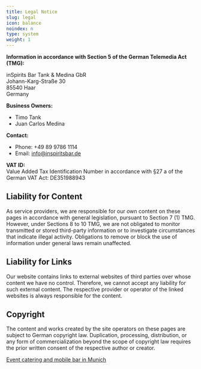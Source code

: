 ```yaml
---
title: Legal Notice
slug: legal
icon: balance
noindex: n
type: system
weight: 1
---
```


**Information in accordance with Section 5 of the German Telemedia Act (TMG):**

inSpirits Bar Tank & Medina GbR  
Johann-Karg-Straße 30  
85540 Haar  
Germany  

**Business Owners:**
- Timo Tank
- Juan Carlos Medina

**Contact:**
- Phone: +49 89 9786 1114
- Email: info@inspiritsbar.de

**VAT ID:**  
Value Added Tax Identification Number in accordance with §27 a of the German VAT Act: DE351988943

## Liability for Content

As service providers, we are responsible for our own content on these pages in accordance with general legislation, pursuant to Section 7 (1) TMG. However, under Sections 8 to 10 TMG, we are not obligated to monitor transmitted or stored third-party information or to investigate circumstances that indicate illegal activity. Obligations to remove or block the use of information under general laws remain unaffected.

## Liability for Links

Our website contains links to external websites of third parties over whose content we have no control. Therefore, we cannot accept any liability for such external content. The respective provider or operator of the linked websites is always responsible for the content.

## Copyright

The content and works created by the site operators on these pages are subject to German copyright law. Duplication, processing, distribution, or any form of commercialization beyond the scope of copyright law requires the prior written consent of the respective author or creator.

[Event catering and mobile bar in Munich](/en/)

